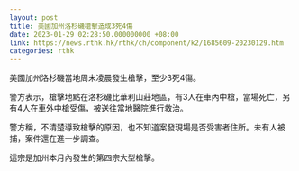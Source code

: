 ```yaml
---
layout: post
title: 美國加州洛杉磯槍擊造成3死4傷
date: 2023-01-29 02:28:50.000000000 +08:00
link: https://news.rthk.hk/rthk/ch/component/k2/1685609-20230129.htm
categories: rthk
---
```


美國加州洛杉磯當地周末凌晨發生槍擊，至少3死4傷。

警方表示，槍擊地點在洛杉磯比華利山莊地區，有3人在車內中槍，當場死亡，另有4人在車外中槍受傷，被送往當地醫院進行救治。

警方稱，不清楚導致槍擊的原因，也不知道案發現場是否受害者住所。未有人被捕，案件還在進一步調查。

這宗是加州本月內發生的第四宗大型槍擊。
